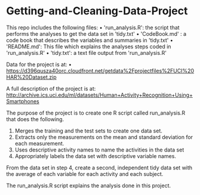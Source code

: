 # Getting-and-Cleaning-Data-Project

This repo includes the following files:
•	'run_analysis.R': the script that performs the analyses to get the data set in 'tidy.txt'
•	'CodeBook.md' : a code book that describes the variables and summaries in 'tidy.txt'
•	'README.md': This file which  explains the analyses steps coded in 'run_analysis.R'
•	'tidy.txt': a text file output from 'run_analysis.R'

Data for the project is at:
•	https://d396qusza40orc.cloudfront.net/getdata%2Fprojectfiles%2FUCI%20HAR%20Dataset.zip 

A full description of the project is at: 
http://archive.ics.uci.edu/ml/datasets/Human+Activity+Recognition+Using+Smartphones 

The purpose of the project is to create one R script called run_analysis.R that does the following. 

   1. Merges the training and the test sets to create one data set.
   2. Extracts only the measurements on the mean and standard deviation for each measurement. 
   3. Uses descriptive activity names to name the activities in the data set
   4. Appropriately labels the data set with descriptive variable names. 

From the data set in step 4, create a second, independent tidy data set with the average of each variable for each activity and each subject.

The run_analysis.R script explains the analysis done in this project.


